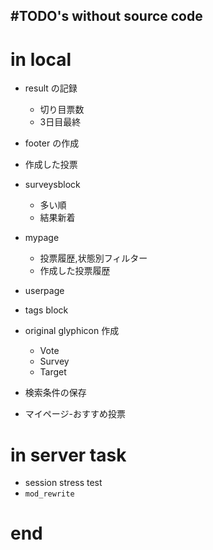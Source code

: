 #TODO's without source code
---


# in local
* result の記録
    * 切り目票数
    * 3日目最終
* footer の作成
* 作成した投票
* surveysblock
    * 多い順
    * 結果新着
* mypage
    * 投票履歴,状態別フィルター
    * 作成した投票履歴
* userpage

* tags block

* original glyphicon 作成
    * Vote
    * Survey
    * Target
* 検索条件の保存
* マイページ-おすすめ投票

# in server task
* session stress test
* `mod_rewrite`

# end

